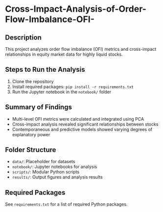 # Cross-Impact-Analysis-of-Order-Flow-Imbalance-OFI-



## Description
This project analyzes order flow imbalance (OFI) metrics and cross-impact relationships in equity market data for highly liquid stocks.

## Steps to Run the Analysis
1. Clone the repository
2. Install required packages: `pip install -r requirements.txt`
3. Run the Jupyter notebook in the `notebook/` folder

## Summary of Findings
- Multi-level OFI metrics were calculated and integrated using PCA
- Cross-impact analysis revealed significant relationships between stocks
- Contemporaneous and predictive models showed varying degrees of explanatory power

## Folder Structure
- `data/`: Placeholder for datasets
- `notebook/`: Jupyter notebooks for analysis
- `scripts/`: Modular Python scripts
- `results/`: Output figures and analysis results

## Required Packages
See `requirements.txt` for a list of required Python packages.

